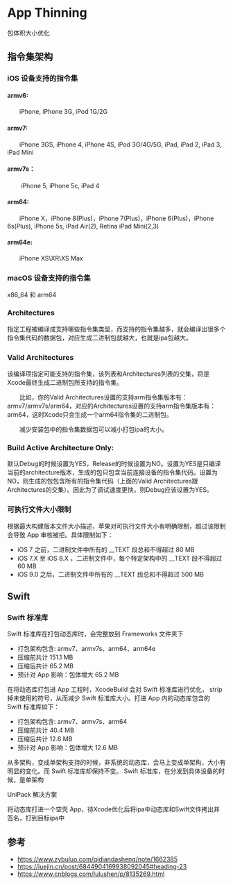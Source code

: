 # App Thinning

包体积大小优化

## 指令集架构

### iOS 设备支持的指令集

#### armv6:

　　iPhone, iPhone 3G, iPod 1G/2G

#### armv7:

　　iPhone 3GS, iPhone 4, iPhone 4S, iPod 3G/4G/5G, iPad, iPad 2, iPad 3, iPad Mini

#### armv7s：

　　 iPhone 5, iPhone 5c, iPad 4

#### arm64:

　　iPhone X，iPhone 8(Plus)，iPhone 7(Plus)，iPhone 6(Plus)，iPhone 6s(Plus), iPhone 5s, iPad Air(2), Retina iPad Mini(2,3)

#### arm64e:

　　iPhone XS\XR\XS Max
　　
### macOS 设备支持的指令集　

x86_64 和 arm64

### Architectures

指定工程被编译成支持哪些指令集类型，而支持的指令集越多，就会编译出很多个指令集代码的数据包，对应生成二进制包就越大，也就是ipa包越大。　

### Valid Architectures　　

该编译项指定可能支持的指令集，该列表和Architectures列表的交集，将是Xcode最终生成二进制包所支持的指令集。

　　比如，你的Valid Architectures设置的支持arm指令集版本有：armv7/armv7s/arm64，对应的Architectures设置的支持arm指令集版本有：arm64，这时Xcode只会生成一个arm64指令集的二进制包。

　　减少安装包中的指令集数据包可以减小打包ipa的大小。　　
　　
### Build Active Architecture Only:

默认Debug的时候设置为YES，Release的时候设置为NO。设置为YES是只编译当前的architecture版本，生成的包只包含当前连接设备的指令集代码。设置为NO，则生成的包包含所有的指令集代码（上面的Valid Architectures跟Architectures的交集）。因此为了调试速度更快，则Debug应该设置为YES。


### 可执行文件大小限制

根据最大构建版本文件大小描述，苹果对可执行文件大小有明确限制，超过该限制会导致 App 审核被拒。具体限制如下：

- iOS 7 之前，二进制文件中所有的 __TEXT 段总和不得超过 80 MB
- iOS 7.X 至 iOS 8.X ，二进制文件中，每个特定架构中的 __TEXT 段不得超过 60 MB
- iOS 9.0 之后，二进制文件中所有的 __TEXT 段总和不得超过 500 MB

## Swift 

### Swift 标准库

Swift 标准库在打包动态库时，会完整放到 Frameworks 文件夹下

- 打包架构包含: armv7、armv7s、arm64、arm64e
- 压缩前共计 151.1  MB
- 压缩后共计 65.2 MB
- 预计对 App 影响：包体增大 65.2 MB

在将动态库打包进 App 工程时，XcodeBuild 会对 Swift 标准库进行优化，
strip 掉未使用的符号，从而减少 Swift 标准库大小。打进 App 内的动态库包含的 Swift 标准库如下：

- 打包架构包含: armv7、armv7s、arm64 
- 压缩前共计 40.4  MB
- 压缩后共计 12.6 MB
- 预计对 App 影响：包体增大 12.6 MB

从多架构，变成单架构支持的时候，非系统的动态库，会马上变成单架构，大小有明显的变化。而 Swift 标准库却保持不变。
Swift 标准库，在分发到具体设备的时候，是单架构

UniPack 解决方案

将动态库打进一个空壳 App，待Xcode优化后将ipa中动态库和Swift文件拷出并签名，打到目标ipa中

### 

## 参考

- https://www.zybuluo.com/qidiandasheng/note/1662385
- https://juejin.cn/post/6844904169938092045#heading-23
- https://www.cnblogs.com/lulushen/p/8135269.html

